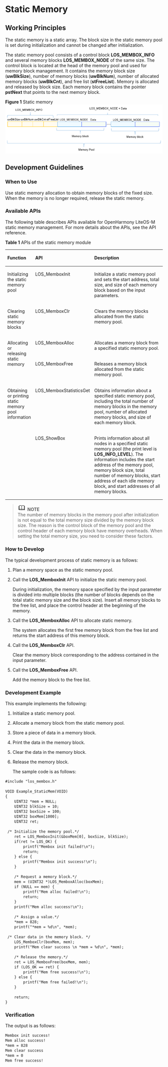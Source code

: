 # Static Memory

## Working Principles

The static memory is a static array. The block size in the static memory pool is set during initialization and cannot be changed after initialization.

The static memory pool consists of a control block **LOS\_MEMBOX\_INFO** and several memory blocks **LOS\_MEMBOX\_NODE** of the same size. The control block is located at the head of the memory pool and used for memory block management. It contains the memory block size \(**uwBlkSize**\), number of memory blocks \(**uwBlkNum**\), number of allocated memory blocks \(**uwBlkCnt**\), and free list \(**stFreeList**\). Memory is allocated and released by block size. Each memory block contains the pointer **pstNext** that points to the next memory block.

**Figure 1** Static memory 
![](figures/static-memory.png "static-memory")

## Development Guidelines

### When to Use

Use static memory allocation to obtain memory blocks of the fixed size. When the memory is no longer required, release the static memory.

### Available APIs

The following table describes APIs available for OpenHarmony LiteOS-M static memory management. For more details about the APIs, see the API reference.

**Table 1** APIs of the static memory module

<a name="table1415203765610"></a>
<table><thead align="left"><tr id="row134151837125611"><th class="cellrowborder" valign="top" width="16.19161916191619%" id="mcps1.2.4.1.1"><p id="p16415637105612"><a name="p16415637105612"></a><a name="p16415637105612"></a>Function</p>
</th>
<th class="cellrowborder" valign="top" width="22.472247224722473%" id="mcps1.2.4.1.2"><p id="p11415163718562"><a name="p11415163718562"></a><a name="p11415163718562"></a>API</p>
</th>
<th class="cellrowborder" valign="top" width="61.33613361336133%" id="mcps1.2.4.1.3"><p id="p1641533755612"><a name="p1641533755612"></a><a name="p1641533755612"></a>Description</p>
</th>
</tr>
</thead>
<tbody><tr id="row0415737175610"><td class="cellrowborder" valign="top" width="16.19161916191619%" headers="mcps1.2.4.1.1 "><p id="p2990613114416"><a name="p2990613114416"></a><a name="p2990613114416"></a>Initializing the static memory pool</p>
</td>
<td class="cellrowborder" valign="top" width="22.472247224722473%" headers="mcps1.2.4.1.2 "><p id="p169901113194416"><a name="p169901113194416"></a><a name="p169901113194416"></a>LOS_MemboxInit</p>
</td>
<td class="cellrowborder" valign="top" width="61.33613361336133%" headers="mcps1.2.4.1.3 "><p id="p5990113174414"><a name="p5990113174414"></a><a name="p5990113174414"></a>Initialize a static memory pool and sets the start address, total size, and size of each memory block based on the input parameters.</p>
</td>
</tr>
<tr id="row1841519376561"><td class="cellrowborder" valign="top" width="16.19161916191619%" headers="mcps1.2.4.1.1 "><p id="p9367164904413"><a name="p9367164904413"></a><a name="p9367164904413"></a>Clearing static memory blocks</p>
</td>
<td class="cellrowborder" valign="top" width="22.472247224722473%" headers="mcps1.2.4.1.2 "><p id="p103671549144411"><a name="p103671549144411"></a><a name="p103671549144411"></a>LOS_MemboxClr</p>
</td>
<td class="cellrowborder" valign="top" width="61.33613361336133%" headers="mcps1.2.4.1.3 "><p id="p18367184916448"><a name="p18367184916448"></a><a name="p18367184916448"></a>Clears the memory blocks allocated from the static memory pool.</p>
</td>
</tr>
<tr id="row1187514443616"><td class="cellrowborder" rowspan="2" valign="top" width="16.19161916191619%" headers="mcps1.2.4.1.1 "><p id="p64541711458"><a name="p64541711458"></a><a name="p64541711458"></a>Allocating or releasing static memory</p>
</td>
<td class="cellrowborder" valign="top" width="22.472247224722473%" headers="mcps1.2.4.1.2 "><p id="p84547710452"><a name="p84547710452"></a><a name="p84547710452"></a>LOS_MemboxAlloc</p>
</td>
<td class="cellrowborder" valign="top" width="61.33613361336133%" headers="mcps1.2.4.1.3 "><p id="p5454177164520"><a name="p5454177164520"></a><a name="p5454177164520"></a>Allocates a memory block from a specified static memory pool.</p>
</td>
</tr>
<tr id="row1745415527441"><td class="cellrowborder" valign="top" headers="mcps1.2.4.1.1 "><p id="p645457204512"><a name="p645457204512"></a><a name="p645457204512"></a>LOS_MemboxFree</p>
</td>
<td class="cellrowborder" valign="top" headers="mcps1.2.4.1.2 "><p id="p545415704514"><a name="p545415704514"></a><a name="p545415704514"></a>Releases a memory block allocated from the static memory pool.</p>
</td>
</tr>
<tr id="row19101718144518"><td class="cellrowborder" rowspan="2" valign="top" width="16.19161916191619%" headers="mcps1.2.4.1.1 "><p id="p15927427144615"><a name="p15927427144615"></a><a name="p15927427144615"></a>Obtaining or printing static memory pool information</p>
</td>
<td class="cellrowborder" valign="top" width="22.472247224722473%" headers="mcps1.2.4.1.2 "><p id="p792715277464"><a name="p792715277464"></a><a name="p792715277464"></a>LOS_MemboxStatisticsGet</p>
</td>
<td class="cellrowborder" valign="top" width="61.33613361336133%" headers="mcps1.2.4.1.3 "><p id="p139271327114620"><a name="p139271327114620"></a><a name="p139271327114620"></a>Obtains information about a specified static memory pool, including the total number of memory blocks in the memory pool, number of allocated memory blocks, and size of each memory block.</p>
</td>
</tr>
<tr id="row1346314166464"><td class="cellrowborder" valign="top" headers="mcps1.2.4.1.1 "><p id="p8927102754619"><a name="p8927102754619"></a><a name="p8927102754619"></a>LOS_ShowBox</p>
</td>
<td class="cellrowborder" valign="top" headers="mcps1.2.4.1.2 "><p id="p49274279460"><a name="p49274279460"></a><a name="p49274279460"></a>Prints information about all nodes in a specified static memory pool (the print level is <strong id="b1937798153019"><a name="b1937798153019"></a><a name="b1937798153019"></a>LOS_INFO_LEVEL</strong>). The information includes the start address of the memory pool, memory block size, total number of memory blocks, start address of each idle memory block, and start addresses of all memory blocks.</p>
</td>
</tr>
</tbody>
</table>

>![](../public_sys-resources/icon-note.gif) **NOTE**<br/> 
>The number of memory blocks in the memory pool after initialization is not equal to the total memory size divided by the memory block size. The reason is the control block of the memory pool and the control header of each memory block have memory overheads. When setting the total memory size, you need to consider these factors.

### How to Develop

The typical development process of static memory is as follows:

1.  Plan a memory space as the static memory pool.
2.  Call the **LOS\_MemboxInit** API to initialize the static memory pool.

    During initialization, the memory space specified by the input parameter is divided into multiple blocks \(the number of blocks depends on the total static memory size and the block size\). Insert all memory blocks to the free list, and place the control header at the beginning of the memory.

3.  Call the **LOS\_MemboxAlloc** API to allocate static memory.

    The system allocates the first free memory block from the free list and returns the start address of this memory block.

4.  Call the **LOS\_MemboxClr** API.

    Clear the memory block corresponding to the address contained in the input parameter.

5.  Call the **LOS\_MemboxFree** API.

    Add the memory block to the free list.


### Development Example

This example implements the following:

1.  Initialize a static memory pool.
2.  Allocate a memory block from the static memory pool.
3.  Store a piece of data in a memory block.
4.  Print the data in the memory block.
5.  Clear the data in the memory block.
6.  Release the memory block.

    The sample code is as follows:


```
#include "los_membox.h"

VOID Example_StaticMem(VOID)
{
    UINT32 *mem = NULL;
    UINT32 blkSize = 10;
    UINT32 boxSize = 100;
    UINT32 boxMem[1000];
    UINT32 ret;

 /* Initialize the memory pool.*/
    ret = LOS_MemboxInit(&boxMem[0], boxSize, blkSize);
    if(ret != LOS_OK) {
        printf("Membox init failed!\n");
        return;
    } else {
        printf("Membox init success!\n");
    }

    /* Request a memory block.*/
    mem = (UINT32 *)LOS_MemboxAlloc(boxMem);
    if (NULL == mem) {
        printf("Mem alloc failed!\n");
        return;
    }
    printf("Mem alloc success!\n");

    /* Assign a value.*/
    *mem = 828;
    printf("*mem = %d\n", *mem);

 /* Clear data in the memory block. */
    LOS_MemboxClr(boxMem, mem);
    printf("Mem clear success \n *mem = %d\n", *mem);

    /* Release the memory.*/
    ret = LOS_MemboxFree(boxMem, mem);
    if (LOS_OK == ret) {
        printf("Mem free success!\n");
    } else {
        printf("Mem free failed!\n");
    }

    return;
}
```

### Verification

The output is as follows:

```
Membox init success!
Mem alloc success!
*mem = 828
Mem clear success   
*mem = 0
Mem free success!
```

